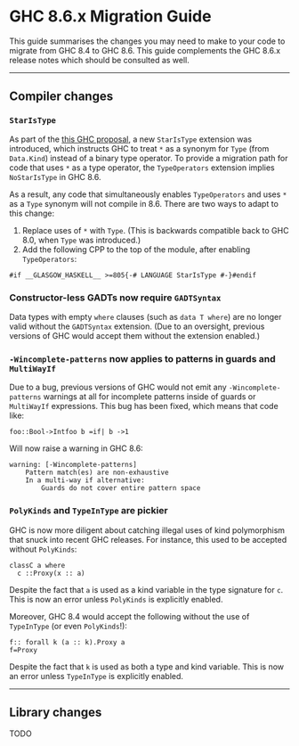 # GHC 8.6.x Migration Guide


This guide summarises the changes you may need to make to your code to migrate from GHC 8.4 to GHC 8.6. This guide complements the GHC 8.6.x release notes which should be consulted as well.

---

## Compiler changes

### `StarIsType`


As part of the [ this GHC proposal](https://github.com/ghc-proposals/ghc-proposals/blob/05721788de9ab6538def68c3c2c9dec50c9f24a8/proposals/0020-no-type-in-type.rst), a new `StarIsType` extension was introduced, which instructs GHC to treat `*` as a synonym for `Type` (from `Data.Kind`) instead of a binary type operator. To provide a migration path for code that uses `*` as a type operator, the `TypeOperators` extension implies `NoStarIsType` in GHC 8.6.


As a result, any code that simultaneously enables `TypeOperators` and uses `*` as a `Type` synonym will not compile in 8.6. There are two ways to adapt to this change:

1. Replace uses of `*` with `Type`. (This is backwards compatible back to GHC 8.0, when `Type` was introduced.)
1. Add the following CPP to the top of the module, after enabling `TypeOperators`:

```
#if __GLASGOW_HASKELL__ >=805{-# LANGUAGE StarIsType #-}#endif
```

### Constructor-less GADTs now require `GADTSyntax`


Data types with empty `where` clauses (such as `data T where`) are no longer valid without the `GADTSyntax` extension. (Due to an oversight, previous versions of GHC would accept them without the extension enabled.)

### `-Wincomplete-patterns` now applies to patterns in guards and `MultiWayIf`


Due to a bug, previous versions of GHC would not emit any `-Wincomplete-patterns` warnings at all for incomplete patterns inside of guards or `MultiWayIf` expressions. This bug has been fixed, which means that code like:

```
foo::Bool->Intfoo b =if| b ->1
```


Will now raise a warning in GHC 8.6:

```wiki
warning: [-Wincomplete-patterns]
    Pattern match(es) are non-exhaustive
    In a multi-way if alternative:
        Guards do not cover entire pattern space
```

### `PolyKinds` and `TypeInType` are pickier


GHC is now more diligent about catching illegal uses of kind polymorphism that snuck into recent GHC releases. For instance, this used to be accepted without `PolyKinds`:

```
classC a where
  c ::Proxy(x :: a)
```


Despite the fact that `a` is used as a kind variable in the type signature for `c`. This is now an error unless `PolyKinds` is explicitly enabled.


Moreover, GHC 8.4 would accept the following without the use of `TypeInType` (or even `PolyKinds`!):

```
f:: forall k (a :: k).Proxy a
f=Proxy
```


Despite the fact that `k` is used as both a type and kind variable. This is now an error unless `TypeInType` is explicitly enabled.

---

## Library changes

TODO